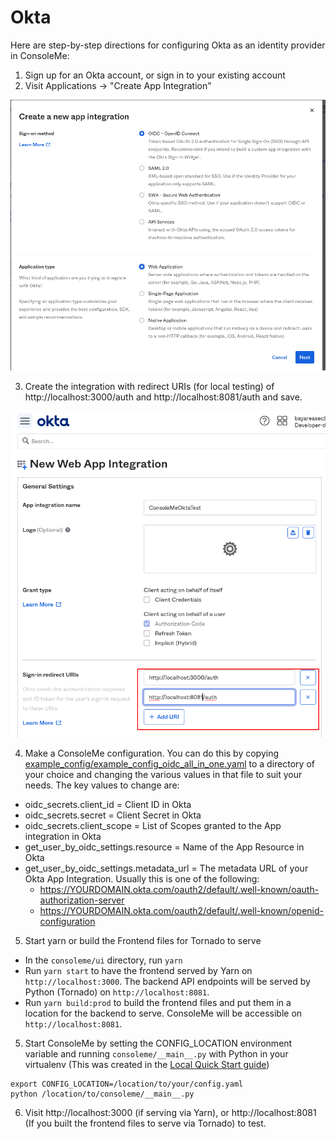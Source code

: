 # Okta

Here are step-by-step directions for configuring Okta as an identity provider in ConsoleMe:

1. Sign up for an Okta account, or sign in to your existing account
2. Visit Applications -&gt; "Create App Integration"

![](../../../.gitbook/assets/image%20%2814%29.png)

3. Create the integration with redirect URIs \(for local testing\) of http://localhost:3000/auth and http://localhost:8081/auth and save. 

![](../../../.gitbook/assets/image%20%2813%29.png)

4. Make a ConsoleMe configuration. You can do this by copying [example\_config/example\_config\_oidc\_all\_in\_one.yaml](https://github.com/Netflix/consoleme/blob/master/example_config/example_config_oidc_all_in_one.yaml) to a directory of your choice and changing the various values in that file to suit your needs. The key values to change are:

* oidc\_secrets.client\_id = Client ID in Okta
* oidc\_secrets.secret = Client Secret in Okta
* oidc\_secrets.client\_scope = List of Scopes granted to the App integration in Okta
* get\_user\_by\_oidc\_settings.resource = Name of the App Resource in Okta
* get\_user\_by\_oidc\_settings.metadata\_url = The metadata URL of your Okta App Integration. Usually this is one of the following:
  * https://YOURDOMAIN.okta.com/oauth2/default/.well-known/oauth-authorization-server
  * https://YOURDOMAIN.okta.com/oauth2/default/.well-known/openid-configuration

5. Start yarn or build the Frontend files for Tornado to serve

* In the `consoleme/ui` directory, run `yarn`
* Run `yarn start` to have the frontend served by Yarn on `http://localhost:3000`. The backend API endpoints will be served by Python \(Tornado\) on `http://localhost:8081`. 
* Run `yarn build:prod` to build the frontend files and put them in a location for the backend to serve. ConsoleMe will be accessible on `http://localhost:8081`.

5. Start ConsoleMe by setting the CONFIG\_LOCATION environment variable and running `consoleme/__main__.py` with Python in your virtualenv \(This was created in the [Local Quick Start guide](../../../quick-start/local-development.md)\)

```text
export CONFIG_LOCATION=/location/to/your/config.yaml
python /location/to/consoleme/__main__.py
```

6. Visit http://localhost:3000 \(if serving via Yarn\), or http://localhost:8081 \(If you built the frontend files to serve via Tornado\) to test.

